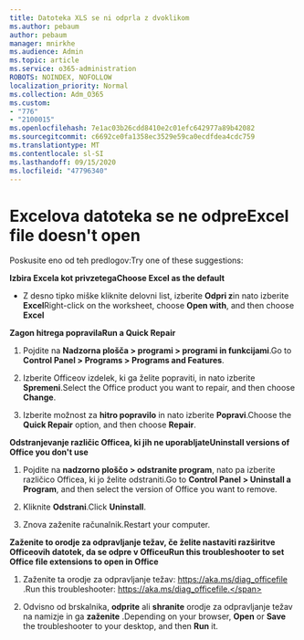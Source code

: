 ```yaml
---
title: Datoteka XLS se ni odprla z dvoklikom
ms.author: pebaum
author: pebaum
manager: mnirkhe
ms.audience: Admin
ms.topic: article
ms.service: o365-administration
ROBOTS: NOINDEX, NOFOLLOW
localization_priority: Normal
ms.collection: Adm_O365
ms.custom:
- "776"
- "2100015"
ms.openlocfilehash: 7e1ac03b26cdd8410e2c01efc642977a89b42082
ms.sourcegitcommit: c6692ce0fa1358ec3529e59ca0ecdfdea4cdc759
ms.translationtype: MT
ms.contentlocale: sl-SI
ms.lasthandoff: 09/15/2020
ms.locfileid: "47796340"
---
```

# <a name="excel-file-doesnt-open"></a><span data-ttu-id="bbeb8-102">Excelova datoteka se ne odpre</span><span class="sxs-lookup"><span data-stu-id="bbeb8-102">Excel file doesn't open</span></span>

<span data-ttu-id="bbeb8-103">Poskusite eno od teh predlogov:</span><span class="sxs-lookup"><span data-stu-id="bbeb8-103">Try one of these suggestions:</span></span>

<span data-ttu-id="bbeb8-104">**Izbira Excela kot privzetega**</span><span class="sxs-lookup"><span data-stu-id="bbeb8-104">**Choose Excel as the default**</span></span>

* <span data-ttu-id="bbeb8-105">Z desno tipko miške kliknite delovni list, izberite **Odpri z**in nato izberite **Excel**</span><span class="sxs-lookup"><span data-stu-id="bbeb8-105">Right-click on the worksheet, choose **Open with**, and then choose **Excel**</span></span>

<span data-ttu-id="bbeb8-106">**Zagon hitrega popravila**</span><span class="sxs-lookup"><span data-stu-id="bbeb8-106">**Run a Quick Repair**</span></span>

1. <span data-ttu-id="bbeb8-107">Pojdite na **Nadzorna plošča > programi > programi in funkcijami**.</span><span class="sxs-lookup"><span data-stu-id="bbeb8-107">Go to **Control Panel > Programs > Programs and Features**.</span></span>

2. <span data-ttu-id="bbeb8-108">Izberite Officeov izdelek, ki ga želite popraviti, in nato izberite **Spremeni**.</span><span class="sxs-lookup"><span data-stu-id="bbeb8-108">Select the Office product you want to repair, and then choose **Change**.</span></span>

3. <span data-ttu-id="bbeb8-109">Izberite možnost za **hitro popravilo** in nato izberite **Popravi**.</span><span class="sxs-lookup"><span data-stu-id="bbeb8-109">Choose the **Quick Repair** option, and then choose **Repair**.</span></span>

<span data-ttu-id="bbeb8-110">**Odstranjevanje različic Officea, ki jih ne uporabljate**</span><span class="sxs-lookup"><span data-stu-id="bbeb8-110">**Uninstall versions of Office you don't use**</span></span>

1. <span data-ttu-id="bbeb8-111">Pojdite na **nadzorno ploščo > odstranite program**, nato pa izberite različico Officea, ki jo želite odstraniti.</span><span class="sxs-lookup"><span data-stu-id="bbeb8-111">Go to **Control Panel > Uninstall a Program**, and then select the version of Office you want to remove.</span></span>

2. <span data-ttu-id="bbeb8-112">Kliknite **Odstrani**.</span><span class="sxs-lookup"><span data-stu-id="bbeb8-112">Click **Uninstall**.</span></span>

3. <span data-ttu-id="bbeb8-113">Znova zaženite računalnik.</span><span class="sxs-lookup"><span data-stu-id="bbeb8-113">Restart your computer.</span></span>

<span data-ttu-id="bbeb8-114">**Zaženite to orodje za odpravljanje težav, če želite nastaviti razširitve Officeovih datotek, da se odpre v Officeu**</span><span class="sxs-lookup"><span data-stu-id="bbeb8-114">**Run this troubleshooter to set Office file extensions to open in Office**</span></span>

1. <span data-ttu-id="bbeb8-115">Zaženite ta orodje za odpravljanje težav: https://aka.ms/diag_officefile .</span><span class="sxs-lookup"><span data-stu-id="bbeb8-115">Run this troubleshooter: https://aka.ms/diag_officefile.</span></span>

2. <span data-ttu-id="bbeb8-116">Odvisno od brskalnika, **odprite** ali **shranite** orodje za odpravljanje težav na namizje in ga **zaženite** .</span><span class="sxs-lookup"><span data-stu-id="bbeb8-116">Depending on your browser, **Open** or **Save** the troubleshooter to your desktop, and then **Run** it.</span></span>
